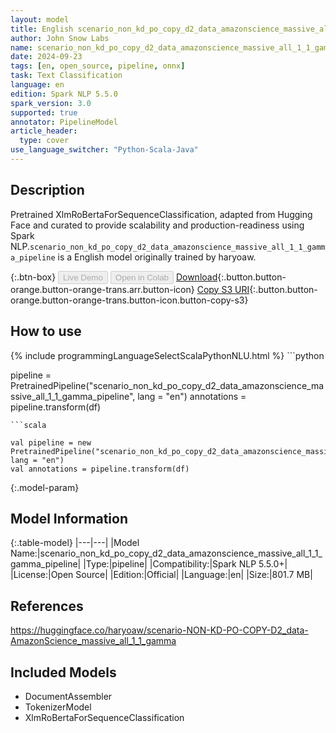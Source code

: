 ```yaml
---
layout: model
title: English scenario_non_kd_po_copy_d2_data_amazonscience_massive_all_1_1_gamma_pipeline pipeline XlmRoBertaForSequenceClassification from haryoaw
author: John Snow Labs
name: scenario_non_kd_po_copy_d2_data_amazonscience_massive_all_1_1_gamma_pipeline
date: 2024-09-23
tags: [en, open_source, pipeline, onnx]
task: Text Classification
language: en
edition: Spark NLP 5.5.0
spark_version: 3.0
supported: true
annotator: PipelineModel
article_header:
  type: cover
use_language_switcher: "Python-Scala-Java"
---
```


## Description

Pretrained XlmRoBertaForSequenceClassification, adapted from Hugging Face and curated to provide scalability and production-readiness using Spark NLP.`scenario_non_kd_po_copy_d2_data_amazonscience_massive_all_1_1_gamma_pipeline` is a English model originally trained by haryoaw.

{:.btn-box}
<button class="button button-orange" disabled>Live Demo</button>
<button class="button button-orange" disabled>Open in Colab</button>
[Download](https://s3.amazonaws.com/auxdata.johnsnowlabs.com/public/models/scenario_non_kd_po_copy_d2_data_amazonscience_massive_all_1_1_gamma_pipeline_en_5.5.0_3.0_1727099587307.zip){:.button.button-orange.button-orange-trans.arr.button-icon}
[Copy S3 URI](s3://auxdata.johnsnowlabs.com/public/models/scenario_non_kd_po_copy_d2_data_amazonscience_massive_all_1_1_gamma_pipeline_en_5.5.0_3.0_1727099587307.zip){:.button.button-orange.button-orange-trans.button-icon.button-copy-s3}

## How to use



<div class="tabs-box" markdown="1">
{% include programmingLanguageSelectScalaPythonNLU.html %}
```python

pipeline = PretrainedPipeline("scenario_non_kd_po_copy_d2_data_amazonscience_massive_all_1_1_gamma_pipeline", lang = "en")
annotations =  pipeline.transform(df)   

```
```scala

val pipeline = new PretrainedPipeline("scenario_non_kd_po_copy_d2_data_amazonscience_massive_all_1_1_gamma_pipeline", lang = "en")
val annotations = pipeline.transform(df)

```
</div>

{:.model-param}
## Model Information

{:.table-model}
|---|---|
|Model Name:|scenario_non_kd_po_copy_d2_data_amazonscience_massive_all_1_1_gamma_pipeline|
|Type:|pipeline|
|Compatibility:|Spark NLP 5.5.0+|
|License:|Open Source|
|Edition:|Official|
|Language:|en|
|Size:|801.7 MB|

## References

https://huggingface.co/haryoaw/scenario-NON-KD-PO-COPY-D2_data-AmazonScience_massive_all_1_1_gamma

## Included Models

- DocumentAssembler
- TokenizerModel
- XlmRoBertaForSequenceClassification